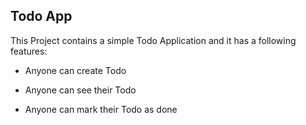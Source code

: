 ## Todo App

  

This Project contains a simple Todo Application
and it has a following features:

- Anyone can create Todo

- Anyone can see their Todo

- Anyone can mark their Todo as done